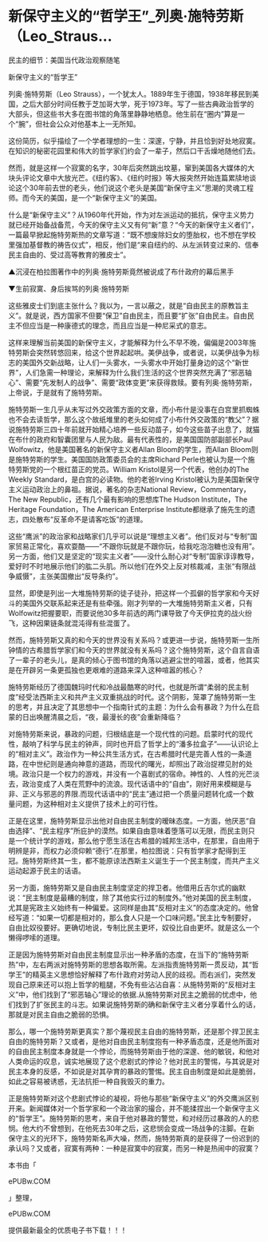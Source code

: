 # 新保守主义的“哲学王”_列奥·施特劳斯（Leo_Straus...

民主的细节：美国当代政治观察随笔

新保守主义的“哲学王”

列奥·施特劳斯（Leo Strauss），一个犹太人。1889年生于德国，1938年移民到美国，之后大部分时间任教于芝加哥大学，死于1973年。写了一些古典政治哲学的大部头，但这些书大多在图书馆的角落里静静地栖息。他生前在“圈内”算是一个“腕”，但社会公众对他基本上一无所知。

这份简历，似乎描绘了一个学者理想的一生：深邃，宁静，并且恰到好处地寂寞。在知识的秘密花园里和伟大的哲学家们约会了一辈子，然后口干舌燥地随他们去。

然而，就是这样一个寂寞的名字，30年后突然跳出坟墓，窜到美国各大媒体的大块头评论文章中大放光芒。《纽约客》、《纽约时报》等大报突然开始连篇累牍地谈论这个30年前去世的老头，他们说这个老头是美国“新保守主义”思潮的灵魂工程师。而今天的美国，是一个“新保守主义”的美国。

什么是“新保守主义”？从1960年代开始，作为对左派运动的抵抗，保守主义势力就已经开始备战备荒，今天的保守主义又有何“新”意？“今天的新保守主义者们”，一篇最早掀起施特劳斯热的文章写道：“既不想废除妇女的堕胎权，也不想在学校里强加基督教的祷告仪式”，相反，他们是“来自纽约的、从左派转变过来的、信奉民主自由的、受过高等教育的雅皮士”。

▲沉浸在柏拉图著作中的列奥·施特劳斯竟然被说成了布什政府的幕后黑手

▼生前寂寞、身后挨骂的列奥·施特劳斯

这些雅皮士们到底主张什么？我以为，一言以蔽之，就是“自由民主的原教旨主义”。就是说，西方国家不但要“保卫”自由民主，而且要“扩张”自由民主。自由民主不但应当是一种康德式的理念，而且应当是一种尼采式的意志。

这样来理解当前美国的新保守主义，才能解释为什么不早不晚，偏偏是2003年施特劳斯会突然转悠回来，给这个世界起起哄。美伊战争，或者说，以美伊战争为标志的美国外交新战略，让人们一头雾水，一头雾水中开始打量身边的这个“新世界”，人们急需一种理论，来解释为什么我们生活的这个世界突然充满了“邪恶轴心”、需要“先发制人的战争”、需要“政体变更”来获得救赎。要有列奥·施特劳斯，上帝说，于是就有了施特劳斯。

施特劳斯一生几乎从未写过外交政策方面的文章，而小布什是没事在白宫里抓蜘蛛也不会去读哲学，那么这个故纸堆里的老头如何成了小布什外交政策的“教父”？据说施特劳斯三四十年前就开始精心培养一些反动苗子，如今这些苗子出息了，就猫在布什的政府和智囊团里与人民为敌。最有代表性的，是美国国防部副部长Paul Wolfowitz，他是美国著名的新保守主义者Allan Bloom的学生，而Allan Bloom则是施特劳斯的学生。美国国防政策委员会的主席Richard Perle也被认为是一个施特劳斯党的一个根红苗正的党员。William Kristol是另一个代表，他创办的The Weekly Standard，是白宫的必读物。他的老爸Irving Kristol被认为是美国新保守主义运动政治上的鼻祖。据说，著名的杂志National Review，Commentary，The New Republic，还有几个最有影响的思想库The Hudson Institute，The Heritage Foundation，The American Enterprise Institute都继承了施先生的遗志，四处散布“反革命不是请客吃饭”的道理。

这些“鹰派”的政治家和战略家们几乎可以说是“理想主义者”。他们反对与“专制”国家贸易正常化，喜欢耍酷——“不跟你玩就是不跟你玩，给我吃泡泡糖也没有用”。另一方面，他们又是坚定的“现实主义者”——没什么耐心对“专制”国家谆谆教导，爱好时不时地展示他们的肱二头肌。所以他们在外交上反对核裁减，主张“有限战争威慑”，主张美国撤出“反导条约”。

显然，即使是列出一大堆施特劳斯的徒子徒孙，把这样一个孤僻的哲学家和今天好斗的美国外交联系起来还是有些牵强。刚才列举的一大堆施特劳斯主义者，只有Wolfowitz把握要职，而要说他30多年前选的两门课导致了今天伊拉克的战火纷飞，这种因果链条就混沌得有些混蛋了。

然而，施特劳斯又真的和今天的世界没有关系吗？或更进一步说，施特劳斯一生所钟情的古希腊哲学家们和今天的世界就没有关系吗？这个施特劳斯，这个自言自语了一辈子的老头儿，是真的倾心于图书馆的角落以逃避尘世的喧嚣，或者，他其实是在开辟另一条更孤独也更艰难的道路来深入这种喧嚣的核心？

施特劳斯经历了德国魏玛时代和冷战最酷寒的时代，也就是所谓“柔弱的民主制度”经受法西斯主义和共产主义双重挑战的时代。这个阴影，笼罩了施特劳斯一生的思考，并且决定了其思想中一个指南针式的主题：为什么会有暴政？为什么在启蒙的日出唤醒清晨之后，“夜，最漫长的夜”会重新降临？

对施特劳斯来说，暴政的问题，归根结底是一个现代性的问题。启蒙时代的现代性，敲响了科学与民主的钟声，同时也开启了哲学上的“潘多拉盒子”——认识论上的“相对主义”。政治作为一种公共生活方式，在古希腊时代是完善人性的一条道路，在中世纪则是通向神意的道路，而现代的曙光，却照出了政治捉襟见肘的处境。政治只是一个权力的游戏，并没有一个喜剧式的宿命。神性的、人性的光芒淡去，政治变成了人类在荒野中的流浪。现代话语中的“自由”，刚好用来模糊是与非、正义与邪恶的界限.而现代话语中的“民主”通过把一个质量问题转化成一个数量问题，为这种相对主义提供了技术上的可行性。

正是在这里，施特劳斯显示出他对自由民主制度的暧昧态度。一方面，他厌恶“自由选择”、“民主程序”所庇护的漠然。如果自由意味着堕落可以无限，而民主则只是一个统计学的游戏，那么他宁愿生活在古希腊的城邦生活中，在那里，自由用于明辨是非，而权力必须仰赖“德行”.在那里，柏拉图说：只有哲学家才配得到王冠。施特劳斯终其一生，都不能原谅法西斯主义诞生于一个民主制度，而共产主义运动起源于民主的话语。

另一方面，施特劳斯又是自由民主制度坚定的捍卫者。他借用丘吉尔式的幽默说：“民主制度是最糟的制度，除了其他实行过的制度外。”他对美国的民主制度，尤其是宪政主义始终有一种偏爱。这同样是由其“反相对主义”的态度决定的。他曾经写道：“如果一切都是相对的，那么食人只是一个口味问题。”民主比专制要好，自由比奴役要好。更确切地说，专制比民主更坏，奴役比自由更坏。就是这么一个懒得啰嗦的道理。

正是因为施特劳斯对自由民主制度显示出一种矛盾的态度，在当下的“施特劳斯热”中，左右两派对施特劳斯的思想各取所需。左派指责施特劳斯一贯反动，其“哲学王”的精英主义思想恰好解释了布什政府对劳动人民的歧视。而右派们，突然发现自己原来还可以抱上哲学的粗腿，不免有些沾沾自喜：从施特劳斯的“反相对主义”中，他们找到了“邪恶轴心”理论的依据.从施特劳斯对民主之脆弱的忧虑中，他们找到了扩张民主的斗志。如果说施特劳斯的确和新保守主义者分享着什么的话，那就是对民主自由之脆弱的恐惧。

那么，哪一个施特劳斯更真实？那个蔑视民主自由的施特劳斯，还是那个捍卫民主自由的施特劳斯？又或者，是他对自由民主制度抱有一种矛盾态度，还是他所面对的自由民主制度本身就是一个悖论，而施特劳斯由于他的深邃、他的敏锐，和他对人类命运的叹息，诚实地展现了这个悲剧式的悖论？他对民主的警惕，与其说是对民主本身的反感，不如说是对其孕育的暴政的警惕。民主自由制度是如此是脆弱，如此之容易被诱惑，无法抗拒一种自我毁灭的重力。

正是施特劳斯对这个悲剧式悖论的凝视，将他与那些“新保守主义”的外交鹰派区别开来。新闻媒体对一个哲学家和一个政治家的撮合，并不能揉捏出一个新保守主义的“哲学王”。施特劳斯的思考，来自于他对暴政的警觉，和对经历过暴政的人的悲悯。他大约不曾想到，在他死去30年之后，这悲悯会变成一场战争的注脚。在新保守主义的光环下，施特劳斯名声大噪，然而，施特劳斯真的是获得了一份迟到的承认吗？又或者，寂寞有两种：一种是寂寞中的寂寞，而另一种是热闹中的寂寞？

本书由「

ePUBw.COM

」整理，

ePUBw.COM

提供最新最全的优质电子书下载！！！